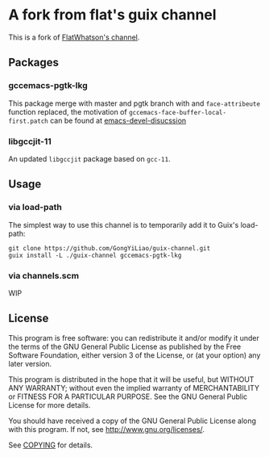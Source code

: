 # A fork from flat's guix channel

This is a fork of [FlatWhatson's channel][flatwhatson-guix]. 

## Packages

### gccemacs-pgtk-lkg
This package merge with master and pgtk branch with and `face-attribeute` function replaced, 
the motivation of `gccemacs-face-buffer-local-first.patch` can be found at [emacs-devel-disucssion][emacs-devel-fbl]

### libgccjit-11

An updated `libgccjit` package based on `gcc-11`. 

## Usage

### via load-path

The simplest way to use this channel is to temporarily add it to Guix's
load-path:

``` shell
git clone https://github.com/GongYiLiao/guix-channel.git
guix install -L ./guix-channel gccemacs-pgtk-lkg
```

### via channels.scm

WIP


## License

This program is free software: you can redistribute it and/or modify it under
the terms of the GNU General Public License as published by the Free Software
Foundation, either version 3 of the License, or (at your option) any later
version.

This program is distributed in the hope that it will be useful, but WITHOUT ANY
WARRANTY; without even the implied warranty of MERCHANTABILITY or FITNESS FOR A
PARTICULAR PURPOSE.  See the GNU General Public License for more details.

You should have received a copy of the GNU General Public License along with
this program.  If not, see <http://www.gnu.org/licenses/>.

See [COPYING](COPYING) for details.

[guix]: https://guix.gnu.org/
[guix-channel]: https://guix.gnu.org/manual/en/html_node/Channels.html
[gccemacs]: https://www.emacswiki.org/emacs/GccEmacs
[masm11-pgtk]: https://github.com/masm11/emacs/tree/pgtk
[flatwhatson-pgtk]: https://github.com/flatwhatson/emacs/tree/pgtk-nativecomp
[flatwhatson-guix]: https://github.com/flatwhatson/guix-channel
[emacs-devel-fbl]: https://mail.gnu.org/archive/html/emacs-devel/2021-03/msg01425.html
